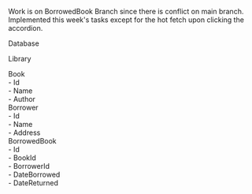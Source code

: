 Work is on BorrowedBook Branch since there is conflict on main branch.
Implemented this week's tasks except for the hot fetch upon clicking the accordion.


Database

Library
 <div>Book</div>
  <div>- Id</div>
  <div>- Name</div>
  <div>- Author</div>
 <div>Borrower</div>
  <div>- Id</div>
  <div>- Name</div>
  <div>- Address</div>
 <div>BorrowedBook</div>
  <div>- Id</div>
  <div>- BookId</div>
  <div>- BorrowerId</div>
  <div>- DateBorrowed</div>
  <div>- DateReturned</div>
